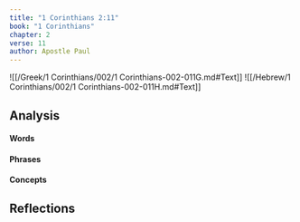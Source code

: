 ```yaml
---
title: "1 Corinthians 2:11"
book: "1 Corinthians"
chapter: 2
verse: 11
author: Apostle Paul
---
```

![[/Greek/1 Corinthians/002/1 Corinthians-002-011G.md#Text]]
![[/Hebrew/1 Corinthians/002/1 Corinthians-002-011H.md#Text]]

## Analysis

#### Words

#### Phrases

#### Concepts

## Reflections
